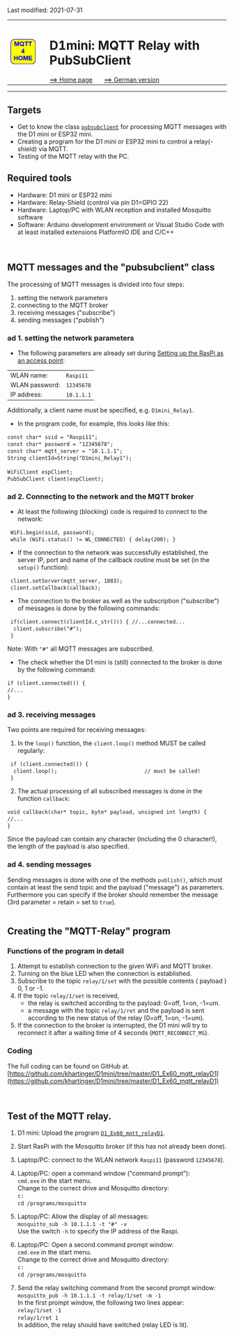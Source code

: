 Last modified: 2021-07-31   
<table><tr><td><img src="logo/mqtt4home_96.png"></td><td>&nbsp;</td><td>
<h1>D1mini: MQTT Relay with PubSubClient</h1>
<a href="readme.md">==> Home page</a> &nbsp; &nbsp; &nbsp; 
<a href="m4h04_D1mqttRelayD1.md">==> German version</a> &nbsp; &nbsp; &nbsp; 
</td></tr></table><hr>

## Targets
* Get to know the class [`pubsubclient`](https://github.com/knolleary/pubsubclient) for processing MQTT messages with the D1 mini or ESP32 mini.
* Creating a program for the D1 mini or ESP32 mini to control a relay(-shield) via MQTT.
* Testing of the MQTT relay with the PC.

## Required tools
* Hardware: D1 mini or ESP32 mini
* Hardware: Relay-Shield (control via pin D1=GPIO 22)
* Hardware: Laptop/PC with WLAN reception and installed Mosquitto software
* Software: Arduino development environment or Visual Studio Code with at least installed extensions PlatformIO IDE and C/C++

&nbsp;   
## MQTT messages and the "pubsubclient" class
The processing of MQTT messages is divided into four steps:   
1. setting the network parameters
2. connecting to the MQTT broker
3. receiving messages ("subscribe")
4. sending messages ("publish")

### ad 1. setting the network parameters
* The following parameters are already set during [Setting up the RasPi as an access point](m4h02_RasPiAccessPoint.md):   

|                 |                 |   
| --------------- | --------------- |   
| WLAN name:      | `Raspi11`       |   
| WLAN password:  | `12345678`      |   
| IP address:     | `10.1.1.1`      |   
Additionally, a client name must be specified, e.g. `D1mini_Relay1`.   

* In the program code, for example, this looks like this:   

```
const char* ssid = "Raspi11";
const char* password = "12345678";
const char* mqtt_server = "10.1.1.1";
String clientId=String("D1mini_Relay1");

WiFiClient espClient;
PubSubClient client(espClient);
```

### ad 2. Connecting to the network and the MQTT broker
* At least the following (blocking) code is required to connect to the network:   
```
 WiFi.begin(ssid, password);
 while (WiFi.status() != WL_CONNECTED) { delay(200); }
```
* If the connection to the network was successfully established, the server IP, port and name of the callback routine must be set (in the `setup()` function):   
```
 client.setServer(mqtt_server, 1883);
 client.setCallback(callback);
```
* The connection to the broker as well as the subscription ("subscribe") of messages is done by the following commands: 
```
 if(client.connect(clientId.c_str())) { //...connected...
  client.subscribe("#");
 }
```
Note: With `"#"` all MQTT messages are subscribed.   

* The check whether the D1 mini is (still) connected to the broker is done by the following command:
```
if (client.connected()) {
//...
}
```

### ad 3. receiving messages
Two points are required for receiving messages:   
1. In the `loop()` function, the `client.loop()` method MUST be called regularly:
```
 if (client.connected()) {
  client.loop();                            // must be called!
 }
```
2. The actual processing of all subscribed messages is done in the function `callback`:
```
void callback(char* topic, byte* payload, unsigned int length) {
//...
}
```
Since the payload can contain any character (including the 0 character!), the length of the payload is also specified.

### ad 4. sending messages
Sending messages is done with one of the methods `publish()`, which must contain at least the send topic and the payload ("message") as parameters. Furthermore you can specify if the broker should remember the message (3rd parameter = retain = set to `true`).   
&nbsp;

## Creating the "MQTT-Relay" program
### Functions of the program in detail
1. Attempt to establish connection to the given WiFi and MQTT broker.
2. Turning on the blue LED when the connection is established.
3. Subscribe to the topic `relay/1/set` with the possible contents ( payload ) 0, 1 or -1.
4. If the topic `relay/1/set` is received,
   * the relay is switched according to the payload: 0=off, 1=on, -1=um.
   * a message with the topic `relay/1/ret` and the payload is sent according to the new status of the relay (0=off, 1=on, -1=um).
5. If the connection to the broker is interrupted, the D1 mini will try to reconnect it after a waiting time of 4 seconds (`MQTT_RECONNECT_MS`).

### Coding

The full coding can be found on GitHub at.   
[https://github.com/khartinger/D1mini/tree/master/D1_Ex60_mqtt_relayD1](https://github.com/khartinger/D1mini/tree/master/D1_Ex60_mqtt_relayD1)   

&nbsp;

## Test of the MQTT relay.
1. D1 mini: Upload the program [`D1_Ex60_mqtt_relayD1`](https://github.com/khartinger/D1mini/tree/master/D1_Ex60_mqtt_relayD1).   

2. Start RasPi with the Mosquitto broker (if this has not already been done).   

3. Laptop/PC: connect to the WLAN network `Raspi11` (password `12345678`).   

4. Laptop/PC: open a command window ("command prompt"):   
```cmd.exe```
in the start menu.   
Change to the correct drive and Mosquitto directory:   
```c:```   
```cd /programs/mosquitto```

5. Laptop/PC: Allow the display of all messages:   
```mosquitto_sub -h 10.1.1.1 -t "#" -v```   
Use the switch `-h` to specify the IP address of the Raspi.   

6. Laptop/PC: Open a second command prompt window:   
```cmd.exe```
in the start menu.   
Change to the correct drive and Mosquitto directory:   
```c:```   
```cd /programs/mosquitto```

7. Send the relay switching command from the second prompt window:    
```mosquitto_pub -h 10.1.1.1 -t relay/1/set -m -1```   
In the first prompt window, the following two lines appear:   
```relay/1/set -1```   
```relay/1/ret 1```   
In addition, the relay should have switched (relay LED is lit).   
